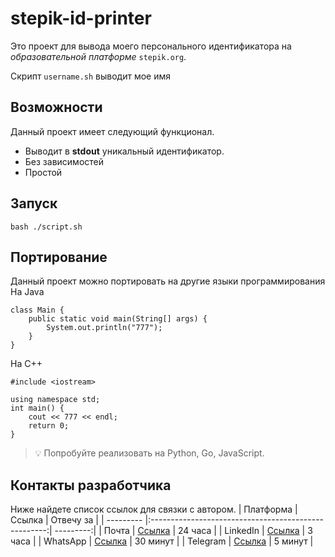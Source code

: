 # stepik-id-printer

Это проект для вывода моего персонального идентификатора на *образовательной платформе* `stepik.org`.

Скрипт `username.sh` выводит мое имя

## Возможности
Данный проект имеет следующий функционал.
* Выводит  в **stdout** уникальный идентификатор.
* Без зависимостей
* Простой
## Запуск
``` 
bash ./script.sh 
```
## Портирование
Данный проект можно портировать на другие языки программирования
На Java
```
class Main {
    public static void main(String[] args) {
        System.out.println("777");
    }
}
```
На C++
```
#include <iostream>

using namespace std;
int main() {
    cout << 777 << endl;
    return 0;
}
```
> :bulb: Попробуйте реализовать на Python, Go, JavaScript.
## Контакты разработчика
Ниже найдете список ссылок для связки с автором.
| Платформа | Ссылка                                               | Отвечу за |
| --------- |:----------------------------------------------------:| ---------:|
| Почта     | [Ссылка](https://mail/armansat/jusan-git)            | 24 часа   |
| LinkedIn  | [Ссылка](https://linkedin/armansat/jusan-git)        | 3 часа    |
| WhatsApp  | [Ссылка](https://whatsapp/armansat/jusan-git)        | 30 минут  |
| Telegram  | [Ссылка](https://telegram/armansat/jusan-git)        | 5 минут   |
